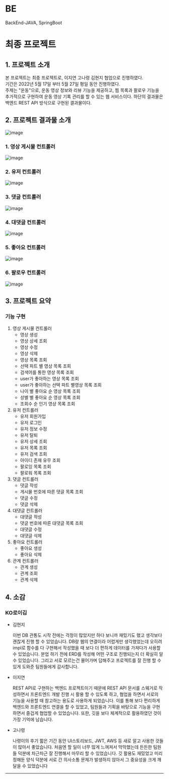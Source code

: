 # BE
BackEnd-JAVA, SpringBoot

# 최종 프로젝트

## 1. 프로젝트 소개

본 프로젝트는 최종 프로젝트로, 이지연 고나령 김현지 협업으로 진행하였다.      
기간은 2022년 5월 17일 부터 5월 27일 평일 동안 진행하였다.      
주제는 "운동"으로, 운동 영상 정보와 리뷰 기능을 제공하고, 찜 목록과 팔로우 기능을 추가적으로 구현하여 운동 영상 기록 관리를 할 수 있는 웹 서비스이다. 
하단의 결과물은 백엔드 REST API 방식으로 구현된 결과물이다.      

## 2. 프로젝트 결과물 소개
![image](https://user-images.githubusercontent.com/99406873/170677770-85fcbdaf-0cc2-4a67-87b1-8a72fbbebad1.png)


### 1. 영상 게시물 컨트롤러
![image](https://user-images.githubusercontent.com/99406873/170677420-000c1504-2f91-4668-9d6c-8372a1e71a0b.png)

### 2. 유저 컨트롤러
![image](https://user-images.githubusercontent.com/99406873/170677482-d0e29f2d-5fa3-4f53-8c50-33e3ea24af0b.png)

### 3. 댓글 컨트롤러
![image](https://user-images.githubusercontent.com/99406873/170677523-0b52cf99-e177-4aba-ba9c-42491662a47d.png)

### 4. 대댓글 컨트롤러
![image](https://user-images.githubusercontent.com/99406873/170677545-3c8146d1-adc7-4216-a253-8a961642dfb0.png)

### 5. 좋아요 컨트롤러
![image](https://user-images.githubusercontent.com/99406873/170679150-79f25d7b-d838-4a02-be2e-efea09311e62.png)

### 6. 팔로우 컨트롤러
![image](https://user-images.githubusercontent.com/99406873/170677699-d3e54fb1-2659-4e58-bca2-66b47ef47cca.png)


## 3. 프로젝트 요약

### 기능 구현

1. 영상 게시물 컨트롤러
   - 영상 생성
   - 영상 상세 조회
   - 영상 수정
   - 영상 삭제
   - 영상 목록 조회
   - 선택 파트 별 영상 목록 조회
   - 검색어를 통한 영상 목록 조회
   - user가 좋아하는 영상 목록 조회
   - user가 좋아하는 선택 파트 별영상 목록 조회
   - 나이 별 좋아요 순 영상 목록 조회
   - 성별 별 좋아요 순 영상 목록 조회
   - 조회수 순 인기 영상 목록 조회
2. 유저 컨트롤러
   - 유저 회원가입
   - 유저 로그인
   - 유저 정보 수정
   - 유저 탈퇴
   - 유저 상세 조회
   - 유저 목록 조회
   - 유저 검색 조회
   - 아이디 존재 유무 조회
   - 팔로잉 목록 조회
   - 팔로워 목록 조회
3. 댓글 컨트롤러
   - 댓글 작성
   - 게시물 번호에 따른 댓글 목록 조회
   - 댓글 수정
   - 댓글 삭제
4. 대댓글 컨트롤러
   - 대댓글 작성
   - 댓글 번호에 따른 대댓글 목록 조회
   - 대댓글 수정
   - 대댓글 삭제
5. 좋아요 컨트롤러
   - 좋아요 생성
   - 좋아요 삭제
6. 관계 컨트롤러
   - 관계 생성
   - 관계 조회
   - 관계 삭제

## 4. 소감

### KO로이김 

- 김현지      
       
  이번 DB 관통도 시작 전에는 걱정이 많았지만 하다 보니까 재밌기도 했고 생각보다 괜찮게 진행 할 수 있었습니다. DB랑 웹의 연결이라 어렵게만 생각했었는데 오히려 impl로 함수를 다 구현해서 작성했을 때 보다 더 편하게 데이터를 가져다가 사용할 수 있었습니다. 분업 하기 전에 ERD를 작성해 어떤 구조로 진행되는지 더 확실히 알 수 있었습니다. 그리고 서로 모르는건 물어가며 답해주고 프로젝트를 잘 진행 할 수 있게 도와준 팀원들에게 감사합니다. 

- 이지연

  REST API로 구현하는 백엔드 프로젝트이기 때문에 REST API 문서를 스웨거로 작성하면서 프론트엔드 개발 진행 시 활용 할 수 있도록 하고, 협업을 하면서 서로의 기능을 사용할 때 참고하는 용도로 사용하게 되었습니다. 이를 통해 보다 편리하게 백엔드와 프론트엔드 연결을 할 수 있었고, 팀원들과 기획을 바탕으로 기능을 구현하면서 즐겁게 협업할 수 있었습니다. 또한, 깃을 보다 체계적으로 활용하였던 것이 가장 기억에 남습니다.

- 고나령
  
  나령이의 후기
  짧은 기간 동안 UI스토리보드, JWT, AWS 등 새로 알고 사용한 것들이 많아서 좋았습니다. 처음엔 할 일이 너무 많게 느껴져서 막막했는데 든든한 팀원들 덕분에 차근차근 잘 진행해서 마무리 할 수 있었습니다. 깃 활용도 재밌었고 미리 정해둔 양식 덕분에 서로 간 의사소통 문제가 발생하지 않아서 그 중요성을 크게 깨달을 수 있었습니다

---
